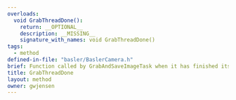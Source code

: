 ```yaml
---
overloads:
  void GrabThreadDone():
    return: __OPTIONAL__
    description: __MISSING__
    signature_with_names: void GrabThreadDone()
tags:
  - method
defined-in-file: "basler/BaslerCamera.h"
brief: Function called by GrabAndSaveImageTask when it has finished its work. It checks to see if all the threads are done processing, and if so, cleans up file writes and then signals that the camera is done capturing.
title: GrabThreadDone
layout: method
owner: gwjensen
---
```

